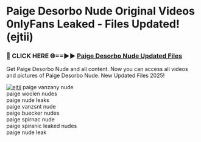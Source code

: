 # Paige Desorbo Nude Original Videos 0nlyFans Leaked - Files Updated! (ejtii)

<h3>🔴 CLICK HERE 🌐==►► <a href="https://tinyurl.com/yrmya6cz" rel="nofollow">Paige Desorbo Nude Updated Files</a></h3>

Get Paige Desorbo Nude and all content. Now you can access all videos and pictures of Paige Desorbo Nude. New Updated Files 2025!

[![ejtii](https://i.imgur.com/FMdXYCs.gif)](https://tinyurl.com/yrmya6cz)
paige vanzany nude<br>
paige woolen nudes<br>
paige nude leaks<br>
paige vanzsnt nude<br>
paige buecker nudes<br>
paige spirnac nude<br>
paige spiranic leaked nudes<br>
paige nude leak